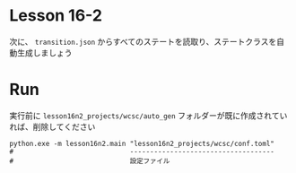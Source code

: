 # Lesson 16-2

次に、 `transition.json` からすべてのステートを読取り、ステートクラスを自動生成しましょう  

# Run

実行前に `lesson16n2_projects/wcsc/auto_gen` フォルダーが既に作成されていれば、削除してください  

```shell
python.exe -m lesson16n2.main "lesson16n2_projects/wcsc/conf.toml"
#                             ------------------------------------
#                             設定ファイル
```
